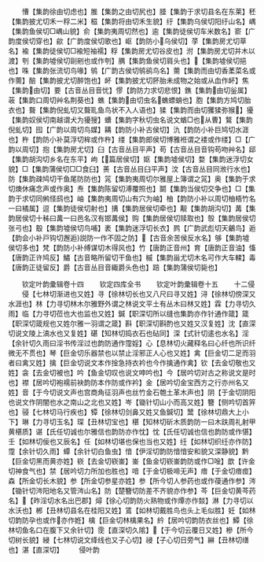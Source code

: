 <!-- { "loadSidebar": true } -->
　　慒【集韵徐由切虑也】脽【集韵之由切尻也】腄【集韵于求切县名在东莱】秠【集韵披尤切禾一稃二米】稵【集韵将由切禾生貌】纡【集韵乌侯切阳纡山名】嵎【集韵鱼侯切□嵎山貌】俞【集韵夷周切然也】逾【集韵徒侯切车米数名】窬【广韵度侯切穿也】歈【广韵度侯切歌也】岖【韵防小乌侯切】莩【集韵房尤切草名】褕【集韵徒侯切□褕短袖襦】稃【集韵房尤切谷皮也】泭【集韵房尤切并木以渡】刳【集韵墟侯切剾剜也或作刳】腢【集韵鱼侯切肩头也】【集韵墟侯切挹也】咮【集韵张流切鸟喙】鸲【广韵古侯切鸲鹆鸟名】薷【集韵而由切香葇菜名或作薷】醅【集韵披尤切醉饱也】衃【集韵披尤切肧胎未成物之始或从血作衃】焦【集韵由切】要【古音丛目音忧】憀【韵防力求切悲恨】鐎【集韵由切釡属】荍【集韵口周切艸名荆葵也】蟭【集韵由切虫名蟭螵蛸也】胞【集韵方鸠切胎衣也】聱【集韵倪虬切又聱耴鱼鸟状不入人语也】猱【集韵而由切玃猱弥猴】獶【集韵奴侯切南越谓犬为獶獀】螬【集韵字秋切虫名说文蝤□也从曹】鷔【集韵倪虬切】囮【广韵以周切鸟媒】耩【韵防小补古侯切】氿【韵防小补巨鸠切水涯也】杵【韵防小补莫浮切桙或作杵】缕【集韵郎侯切博雅袵谓之褛或作缕】□【广韵以周切】抱【集韵房尤切】臼【古音丛目平声】苟【古音丛目音钩苟吻艸名】郈【集韵胡沟切乡名在东平】岣【篇居侯切】妪【集韵墟侯切】婺【集韵迷浮切女貌】□【集韵蒲侯切□□食臼】蒉【古音丛目臼平声】汶【古音丛目同浟行水也】防【集韵疎鸠切干鱼尾防防也】筄【集韵夷周切尔雅屋上簿谓之筄】奥【集韵于求切燠休痛念声或作奥】焘【集韵陈留切溥覆照也】鬬【集韵当侯切交争也】□【集韵于求切同鸺怪鸱也】岫【集韵夷周切山有穴为岫】柚【韵防小补以周切柚梧竹名一曰橘属】逗【集韵徒侯切射也】搆【集韵居侯切牵也】觏【集韵胡沟切】冓【集韵居侯切十秭曰冓一曰邑名汉有邯冓侯】购【集韵居侯切赎取也】彀【集韵居侯切张弓也】鷇【集韵墟侯切鸟哺】袤【集韵迷浮切长衣】鹨【广韵武彪切天鸙鸟】逅【韵会小补戸钩切邂逅説防一作不固之防】【古音余苦侯反水名】够【集韵墟侯切多也】梵【韵防小补缚谋切木得风也】竹【唐韵正音州】育【唐韵正音油】慉【唐韵正许鸠反】鱐【古音略所留切干鱼也】槭【集韵甾尤切木名可作大车輮】毒【唐韵正徒留反】爵【古音丛目音緅爵头色也】踣【集韵蒲侯切毙也】

　　钦定叶韵彚辑卷十四
　　钦定四库全书
　　钦定叶韵彚辑卷十五
　　十二侵
　　侵【七林切渐进也又姓】寻【徐林切长也又八尺曰寻又姓】浔【徐林切傍深又水涯也】林【力寻切林木尔雅野外谓之林说文平土有丛木曰林又姓】霖【力寻切久雨】临【力寻切莅也大也监也又姓】鍼【职深切所以缝也集韵亦作针通作箴】箴【职深切箴规也又姓尔雅一羽谓之箴】斟【职深切斟酌也又姓又汉复姓】沈【直深切说文陵上滈水也又复姓】碪【知林切捣衣石也砧同】深【式针切逺也水名】淫【余针切久雨曰淫书传淫过也韵防通作霪婬】心【息林切火藏释名曰心纤也所识纤微无不贯也】琴【巨金切乐器禁也以禁止淫邪正人心也又姓】禽【巨金切二足而羽者曰禽又姓】擒【巨金切说文本作捦急持衣衿也今作擒通作禽】钦【去金切敬也又姓】衾【去金切被也】吟【鱼金切叹也说文呻吟也】今【居吟切对古之称说文是时也】襟【居吟切袍襦前袂韵防本作防或作衿】金【居吟切金宝西方之行亦州名又姓】音【于今切说文声也宫商角征羽声也丝竹金石匏土革木声也】阴【于金切阴阳也说文作阴闇也水之南山之北也又姓】岑【锄针切山小而高又姓】簪【侧吟切首笄也】骎【七林切马行疾也】镡【徐林切剑鼻又姓又鱼鍼切】鬵【徐林切鼎大上小下】琳【力寻切玉名】琛【丑林切宝也】椹【知林切斫木质韵防一曰木趺周礼射甲黄椹质】谌【氏任切诚也尔雅信也韵防亦作忱】忱【氏任切诚也信也韵防或作愖】壬【如林切佞也又辰名】任【如林切堪也保也当也又姓】纴【如林切织纴亦作防】霪【余针切久雨】蟫【余针切白鱼虫】愔【伊淫切韵防愔愔安和貌又深静貌】黔【巨金切黑而黄亦姓】嵚【去金切嵚崟】崟【鱼金切嵚崟韵防或作□唫】歆【许金切神食气也】禁【居吟切力所加也胜也】喑【于金切极啼无声】瘖【于金切瘖痖】森【所金切长木貌】参【所金切参星亦姓】参【所今切人参药也或作葠通作参】涔【锄针切涔阳地名又管涔山名】防【楚簪切防差不齐貌亦作参】芩【巨金切黄芩药名】【昨淫切水名出巴郡】燖【徐心切韵防火熟物或作燂亦作燅】淋【力寻切以水沃也】郴【丑林切县名在桂阳又姓】鵀【如林切戴胜鸟也头上毛似胜】妊【如林切韵防孕也或作亦作姙】檎【巨金切林檎果名】紟【居吟切韵防衣丝也】鱏【徐林切鱼名口在腹下又余针切】霃【直深切久隂】【于今切云覆日又姓】槮【所今切树长貌】綅【七林切说文绛线也又子心切】祲【子心切日旁气】綝【丑林切缮也】湛【直深切】
　　侵叶韵
